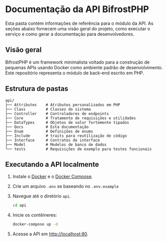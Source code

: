 # Documentação da API BifrostPHP

Esta pasta contém informações de referência para o módulo da API. As seções abaixo fornecem uma visão geral do projeto, como executar o serviço e como gerar a documentação para desenvolvedores.

## Visão geral

BifrostPHP é um framework minimalista voltado para a construção de pequenas APIs usando Docker como ambiente padrão de desenvolvimento. Este repositório representa o módulo de back-end escrito em PHP.

## Estrutura de pastas

```
api/
├── Attributes    # Atributos personalizados em PHP
├── Class         # Classes do sistema
├── Controller    # Controladores de endpoints
├── Core          # Tratamento de requisições e utilidades
├── DataTypes     # Objetos de valor fortemente tipados
├── Docs          # Esta documentação
├── Enum          # Definições de enums
├── Include       # traits para reutilização de código
├── Interface     # Contratos de interface
├── Model         # Modelos de banco de dados
└── tests         # Requisições de exemplo para testes funcionais
```

## Executando a API localmente

1. Instale o [Docker](https://docs.docker.com/get-docker/) e o [Docker Compose](https://docs.docker.com/compose/install/).

2. Crie um arquivo `.env` se baseando no `.env.example`

3. Navegue até o diretório `api`.
   ```bash
   cd api
   ```

4. Inicie os contêineres:
   ```bash
   docker-compose up -d
   ```

5. Acesse a API em [http://localhost:80](http://localhost:80).
